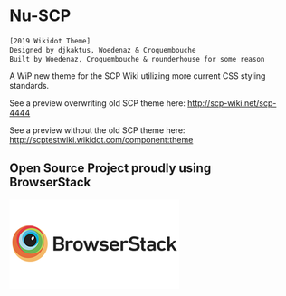 # Nu-SCP

    [2019 Wikidot Theme]
    Designed by djkaktus, Woedenaz & Croquembouche
    Built by Woedenaz, Croquembouche & rounderhouse for some reason
    
    
A WiP new theme for the SCP Wiki utilizing more current CSS styling standards.

See a preview overwriting old SCP theme here: http://scp-wiki.net/scp-4444

See a preview without the old SCP theme here: http://scptestwiki.wikidot.com/component:theme

## Open Source Project proudly using BrowserStack
[![BrowserStack](images/browserstack-logo-600x315.png)](https://www.browserstack.com/)
